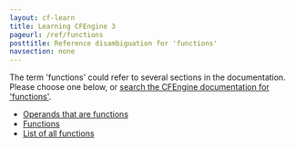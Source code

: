 ```yaml
---
layout: cf-learn
title: Learning CFEngine 3
pageurl: /ref/functions
posttitle: Reference disambiguation for 'functions'
navsection: none
---
```


The term 'functions' could refer to several sections in the documentation. Please choose one below, or
[search the CFEngine documentation for 'functions'](http://cfengine.com/docs/3.5/search.html?q=functions).

- [Operands that are functions](http://cfengine.com/docs/3.5/manuals-language-concepts-classes.html#operands-that-are-functions)
- [Functions](http://cfengine.com/docs/3.5/reference-functions.html#functions)
- [List of all functions](http://cfengine.com/docs/3.5/reference-functions.html#list-of-all-functions)
